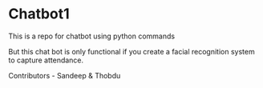# Chatbot1
This is a repo for chatbot using python commands 


But this chat bot is only functional if you create a facial recognition system to capture attendance. 


Contributors - Sandeep & Thobdu
